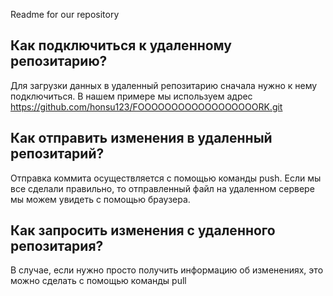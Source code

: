 Readme for our repository

## Как подключиться к удаленному репозитарию?

Для загрузки данных в удаленный репозитарию сначала нужно к нему подключиться. В нашем примере мы используем адрес https://github.com/honsu123/FOOOOOOOOOOOOOOOOOORK.git

## Как отправить изменения в удаленный репозитарий? 

Отправка коммита осуществляется с помощью команды push.
Если мы все сделали правильно, то отправленный файл на удаленном сервере мы можем увидеть с помощью браузера.

## Как запросить изменения с удаленного репозитария?

В случае, если нужно просто получить информацию об изменениях, это можно сделать с помощью команды pull